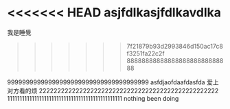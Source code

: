 <<<<<<< HEAD
asjfdlkasjfdlkavdlka
=======
我是睡覺
>>>>>>> 7f21879b93d2993846d150ac17c8f3251fa22c2f
8888888888888888888888888888

99999999999999999999999999999999999999
asfdjaofdaafdasfda
爱上对方看的烦
2222222222222222222222222222222222222222222222222
11111111111111111111111111111111111111111111111
nothing been doing


